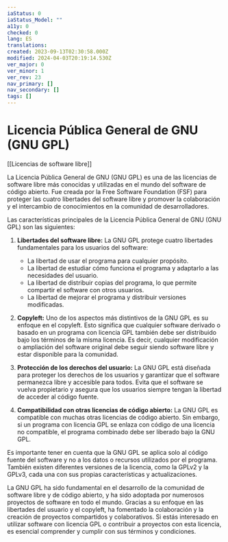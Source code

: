 ```yaml
---
iaStatus: 0
iaStatus_Model: ""
a11y: 0
checked: 0
lang: ES
translations: 
created: 2023-09-13T02:30:58.000Z
modified: 2024-04-03T20:19:14.530Z
ver_major: 0
ver_minor: 1
ver_rev: 23
nav_primary: []
nav_secondary: []
tags: []
---
```

# Licencia Pública General de GNU (GNU GPL)

[[Licencias de software libre]]

La Licencia Pública General de GNU (GNU GPL) es una de las licencias de software libre más conocidas y utilizadas en el mundo del software de código abierto. Fue creada por la Free Software Foundation (FSF) para proteger las cuatro libertades del software libre y promover la colaboración y el intercambio de conocimientos en la comunidad de desarrolladores.

Las características principales de la Licencia Pública General de GNU (GNU GPL) son las siguientes:

1. **Libertades del software libre:** La GNU GPL protege cuatro libertades fundamentales para los usuarios del software:
    
    - La libertad de usar el programa para cualquier propósito.
    - La libertad de estudiar cómo funciona el programa y adaptarlo a las necesidades del usuario.
    - La libertad de distribuir copias del programa, lo que permite compartir el software con otros usuarios.
    - La libertad de mejorar el programa y distribuir versiones modificadas.
2. **Copyleft:** Uno de los aspectos más distintivos de la GNU GPL es su enfoque en el copyleft. Esto significa que cualquier software derivado o basado en un programa con licencia GPL también debe ser distribuido bajo los términos de la misma licencia. Es decir, cualquier modificación o ampliación del software original debe seguir siendo software libre y estar disponible para la comunidad.
    
3. **Protección de los derechos del usuario:** La GNU GPL está diseñada para proteger los derechos de los usuarios y garantizar que el software permanezca libre y accesible para todos. Evita que el software se vuelva propietario y asegura que los usuarios siempre tengan la libertad de acceder al código fuente.
    
4. **Compatibilidad con otras licencias de código abierto:** La GNU GPL es compatible con muchas otras licencias de código abierto. Sin embargo, si un programa con licencia GPL se enlaza con código de una licencia no compatible, el programa combinado debe ser liberado bajo la GNU GPL.
    

Es importante tener en cuenta que la GNU GPL se aplica solo al código fuente del software y no a los datos o recursos utilizados por el programa. También existen diferentes versiones de la licencia, como la GPLv2 y la GPLv3, cada una con sus propias características y actualizaciones.

La GNU GPL ha sido fundamental en el desarrollo de la comunidad de software libre y de código abierto, y ha sido adoptada por numerosos proyectos de software en todo el mundo. Gracias a su enfoque en las libertades del usuario y el copyleft, ha fomentado la colaboración y la creación de proyectos compartidos y colaborativos. Si estás interesado en utilizar software con licencia GPL o contribuir a proyectos con esta licencia, es esencial comprender y cumplir con sus términos y condiciones.